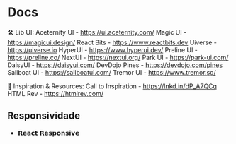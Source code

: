 # Docs


🛠 Lib UI:
Aceternity UI - https://ui.aceternity.com/
Magic UI - https://magicui.design/
React Bits - https://www.reactbits.dev
Uiverse - https://uiverse.io
HyperUI - https://www.hyperui.dev/
Preline UI - https://preline.co/
NextUI - https://nextui.org/
Park UI - https://park-ui.com/
DaisyUI - https://daisyui.com/
DevDojo Pines - https://devdojo.com/pines
Sailboat UI - https://sailboatui.com/
Tremor UI - https://www.tremor.so/

🌟 Inspiration & Resources:
Call to Inspiration - https://lnkd.in/dP_A7QCq
HTML Rev - https://htmlrev.com/

## Responsividade

- 𝗥𝗲𝗮𝗰𝘁 𝗥𝗲𝘀𝗽𝗼𝗻𝘀𝗶𝘃𝗲
